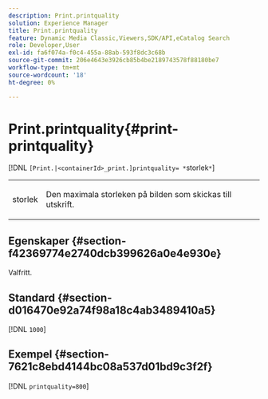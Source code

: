 ```yaml
---
description: Print.printquality
solution: Experience Manager
title: Print.printquality
feature: Dynamic Media Classic,Viewers,SDK/API,eCatalog Search
role: Developer,User
exl-id: fa6f074a-f0c4-455a-88ab-593f8dc3c68b
source-git-commit: 206e4643e3926cb85b4be2189743578f88180be7
workflow-type: tm+mt
source-wordcount: '18'
ht-degree: 0%

---
```


# Print.printquality{#print-printquality}

[!DNL `[Print.|<containerId>_print.]printquality= *`storlek`*`]

<table id="table_2B109D2F91E64B5382B31921C3780FA5"> 
 <tbody> 
  <tr> 
   <td colname="col1"> <p><span class="codeph"><span class="varname"> storlek </span></span> </p> </td> 
   <td colname="col2"> <p> Den maximala storleken på bilden som skickas till utskrift. </p> </td> 
  </tr> 
 </tbody> 
</table>

## Egenskaper {#section-f42369774e2740dcb399626a0e4e930e}

Valfritt.

## Standard {#section-d016470e92a74f98a18c4ab3489410a5}

[!DNL `1000`]

## Exempel {#section-7621c8ebd4144bc08a537d01bd9c3f2f}

[!DNL `printquality=800`]
